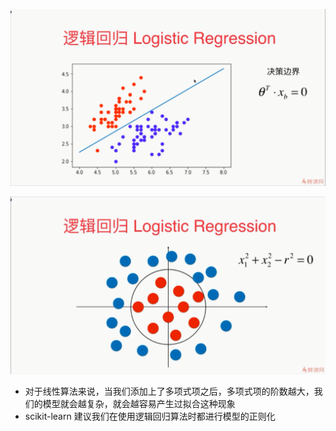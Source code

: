 ![1569763448488](assets/1569763448488.png)

![1569763572377](assets/1569763572377.png)

-  对于线性算法来说，当我们添加上了多项式项之后，多项式项的阶数越大，我们的模型就会越复杂，就会越容易产生过拟合这种现象
- scikit-learn 建议我们在使用逻辑回归算法时都进行模型的正则化